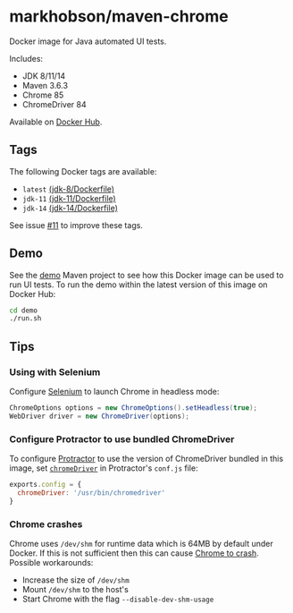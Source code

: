 # markhobson/maven-chrome

Docker image for Java automated UI tests.

Includes:

* JDK 8/11/14
* Maven 3.6.3
* Chrome 85
* ChromeDriver 84

Available on [Docker Hub](https://hub.docker.com/r/markhobson/maven-chrome/).

## Tags

The following Docker tags are available:

* `latest` [(jdk-8/Dockerfile)](jdk-8/Dockerfile)
* `jdk-11` [(jdk-11/Dockerfile)](jdk-11/Dockerfile)
* `jdk-14` [(jdk-14/Dockerfile)](jdk-14/Dockerfile)

See issue [#11](https://github.com/markhobson/docker-maven-chrome/issues/11) to improve these tags.

## Demo

See the [demo](demo) Maven project to see how this Docker image can be used to run UI tests. To run the demo within the latest version of this image on Docker Hub:

```bash
cd demo
./run.sh
```

## Tips

### Using with Selenium

Configure [Selenium](https://www.selenium.dev/) to launch Chrome in headless mode:

```java
ChromeOptions options = new ChromeOptions().setHeadless(true);
WebDriver driver = new ChromeDriver(options);
```

### Configure Protractor to use bundled ChromeDriver

To configure [Protractor](https://www.protractortest.org/) to use the version of ChromeDriver bundled in this image, set [`chromeDriver`](https://github.com/angular/protractor/blob/master/lib/config.ts#L76) in Protractor's `conf.js` file:

```js
exports.config = {
  chromeDriver: '/usr/bin/chromedriver'
}
```

### Chrome crashes

Chrome uses `/dev/shm` for runtime data which is 64MB by default under Docker. If this is not sufficient then this can cause [Chrome to crash](https://bugs.chromium.org/p/chromium/issues/detail?id=522853). Possible workarounds:

* Increase the size of `/dev/shm`
* Mount `/dev/shm` to the host's
* Start Chrome with the flag `--disable-dev-shm-usage`

